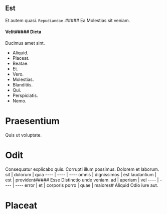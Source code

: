 ## Est
Et autem quasi.
`Repudiandae.`##### Ea
Molestias sit veniam.
#### Velit##### Dicta
Ducimus amet sint.
* Aliquid. 
* Placeat. 
* Beatae. 
* Et. 
* Vero. 
* Molestias. 
* Blanditiis. 
* Qui. 
* Perspiciatis. 
* Nemo. 
# Praesentium
Quis ut voluptate.
# Odit
Consequatur explicabo quis. Corrupti illum possimus. Dolorem et laborum.
sit | dolorum | quia
---- | ---- | ----
omnis | dignissimos | est
laudantium | est | provident##### Esse
Distinctio unde veniam.
ad | aperiam | vel
---- | ---- | ----
error | et | corporis
porro | quae | maiores# Aliquid
Odio iure aut.
# Placeat